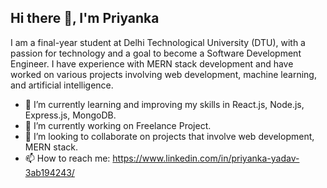 ## Hi there 👋, I'm Priyanka

I am a final-year student at Delhi Technological University (DTU), with a passion for technology and a goal to become a Software Development Engineer. I have experience with MERN stack development and have worked on various projects involving web development, machine learning, and artificial intelligence.

- 🌱 I’m currently learning and improving my skills in React.js, Node.js, Express.js, MongoDB.
- 🔭 I’m currently working on Freelance Project.
- 🤝 I’m looking to collaborate on projects that involve web development, MERN stack.
- 📫 How to reach me: https://www.linkedin.com/in/priyanka-yadav-3ab194243/




